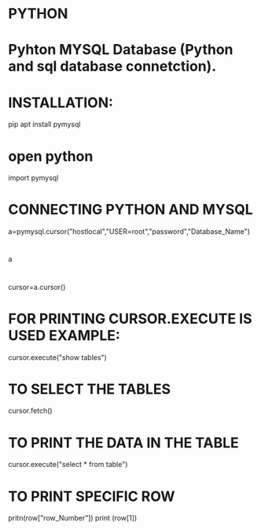 # PYTHON
# Pyhton MYSQL Database (Python and sql database connetction).
# INSTALLATION:
pip apt install pymysql
# open python
import pymysql
# CONNECTING PYTHON AND MYSQL
a=pymysql.cursor("hostlocal","USER=root","password","Database_Name")
#
a
#
cursor=a.cursor()
# FOR PRINTING CURSOR.EXECUTE IS USED EXAMPLE:
cursor.execute("show tables")
# TO SELECT THE TABLES
cursor.fetch()
# TO PRINT THE DATA IN THE TABLE
cursor.execute("select * from table")
# TO PRINT SPECIFIC ROW
pritn(row["row_Number"])
print (row[1])
